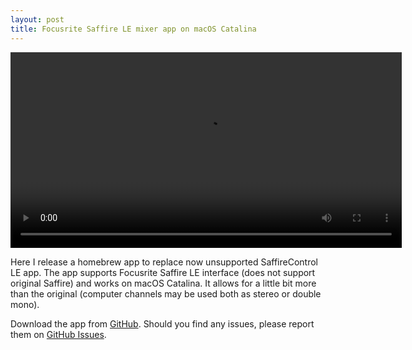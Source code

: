 ```yaml
---
layout: post
title: Focusrite Saffire LE mixer app on macOS Catalina
---
```


<video width="626" autoplay loop>
    <source src="/attachments/saffire-le-mixer.mp4" type="video/mp4">
</video>

Here I release a homebrew app to replace now unsupported SaffireControl LE app. The app supports Focusrite Saffire LE interface (does not support original Saffire) and works on macOS Catalina. It allows for a little bit more than the original (computer channels may be used both as stereo or double mono).

Download the app from [GitHub](https://github.com/kfigiela/saffire-mixer-ui/releases). Should you find any issues, please report them on [GitHub Issues](https://github.com/kfigiela/saffire-mixer-ui/issues).

